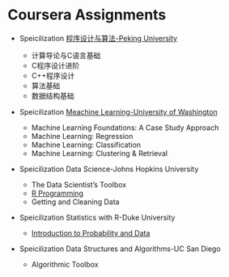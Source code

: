 # Coursera Assignments

* Speicilization [程序设计与算法-Peking University](https://github.com/shenweichen/Coursera/tree/master/Specialization_biancheng-suanfa_Peking%20University)
  * 计算导论与C语言基础
  * C程序设计进阶
  * C++程序设计
  * 算法基础
  * 数据结构基础

* Speicilization [Meachine Learning-University of Washington](https://github.com/shenweichen/Coursera/tree/master/Specialization_machine-learning_University%20of%20Washington)
  * Machine Learning Foundations: A Case Study Approach
  * Machine Learning: Regression
  * Machine Learning: Classification
  * Machine Learning: Clustering & Retrieval

* Speicilization Data Science-Johns Hopkins University
  * The Data Scientist’s Toolbox
  * [R Programming](https://github.com/shenweichen/Coursera/tree/master/Specialization_jhu-data-science/Course2_r-programming)
  * Getting and Cleaning Data

* Speicilization Statistics with R-Duke University
  * [Introduction to Probability and Data](https://github.com/shenweichen/Coursera/tree/master/Specialization_statistics-with-R_Duke%20University/Course1_probability-intro)

* Speicilization Data Structures and Algorithms-UC San Diego 
  * Algorithmic Toolbox